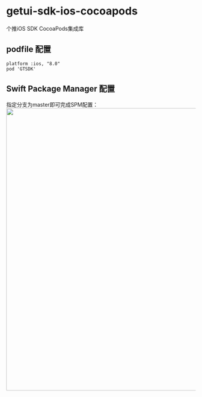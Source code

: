 # getui-sdk-ios-cocoapods
个推iOS SDK CocoaPods集成库

## podfile 配置
``` 
platform :ios, "8.0"
pod 'GTSDK'

```

## Swift Package Manager 配置
指定分支为master即可完成SPM配置： <br/>
<img src="../master/Pics/spm.png" width="750px;"/> 

